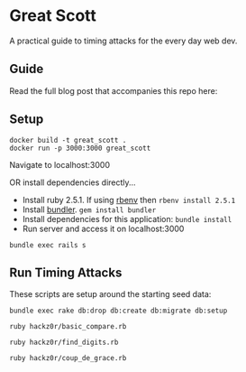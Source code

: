 # Great Scott

A practical guide to timing attacks for the every day web dev.

## Guide

Read the full blog post that accompanies this repo here:

## Setup

```
docker build -t great_scott .
docker run -p 3000:3000 great_scott
```
Navigate to localhost:3000

OR install dependencies directly...

* Install ruby 2.5.1.  If using [rbenv](https://github.com/rbenv/rbenv) then `rbenv install 2.5.1`
* Install [bundler](https://bundler.io/). `gem install bundler`
* Install dependencies for this application: `bundle install`
* Run server and access it on localhost:3000
```
bundle exec rails s
```

## Run Timing Attacks

These scripts are setup around the starting seed data:

```
bundle exec rake db:drop db:create db:migrate db:setup
```

```
ruby hackz0r/basic_compare.rb
```

```
ruby hackz0r/find_digits.rb
```

```
ruby hackz0r/coup_de_grace.rb
```
